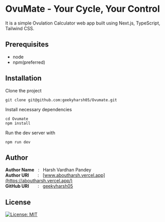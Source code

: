 # OvuMate - Your Cycle, Your Control

It is a simple Ovulation Calculator web app built using Next.js, TypeScript, Tailwind CSS.

## Prerequisites

- node
- npm(preferred)

## Installation

Clone the project

```
git clone git@github.com:geekyharsh05/Ovumate.git
```

Install necessary dependencies

```
cd Ovumate
npm install
```
Run the dev server with

```
npm run dev
```

## Author

**Author Name** &nbsp; : &nbsp; Harsh Vardhan Pandey <br>
**Author URI** &nbsp; &nbsp; &nbsp; : &nbsp; [www.aboutharsh.vercel.app](https://aboutharsh.vercel.app/) <br>
**GitHub URI** &nbsp; &nbsp; &nbsp; : &nbsp; [geekyharsh05](https://github.com/geekyharsh05)

## License

[![License: MIT](https://img.shields.io/badge/License-MIT-red.svg)](https://opensource.org/licenses/MIT)